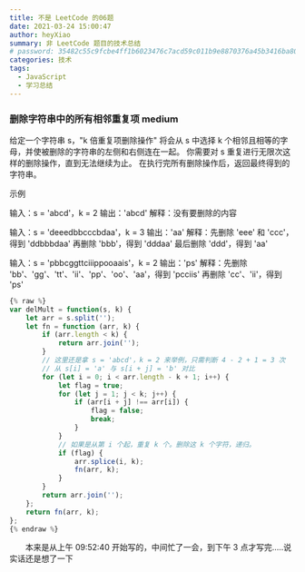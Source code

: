 ```yaml
---
title: 不是 LeetCode 的06题
date: 2021-03-24 15:00:47
author: heyXiao
summary: 非 LeetCode 题目的技术总结
# password: 35482c55c9fcbe4ff1b6023476c7acd59c011b9e8870376a45b3416ba8092d3d
categories: 技术
tags:
  - JavaScript
  - 学习总结
---
```


### 删除字符串中的所有相邻重复项 medium

给定一个字符串 s，"k 倍重复项删除操作" 将会从 s 中选择 k 个相邻且相等的字母，并使被删除的字符串的左侧和右侧连在一起。
你需要对 s 重复进行无限次这样的删除操作，直到无法继续为止。
在执行完所有删除操作后，返回最终得到的字符串。

示例

输入：s = 'abcd'，k = 2
输出：'abcd'
解释：没有要删除的内容

输入：s = 'deeedbbcccbdaa'，k = 3
输出：'aa'
解释：先删除 'eee' 和 'ccc'，得到 'ddbbbdaa'
再删除 'bbb'，得到 'dddaa'
最后删除 'ddd'，得到 'aa'

输入：s = 'pbbcggttciiippooaais'，k = 2
输出：'ps'
解释：先删除 'bb'、'gg'、'tt'、'ii'、'pp'、'oo'、'aa'，得到 'pcciis'
再删除 'cc'、'ii'，得到 'ps'

```javascript
{% raw %}
var delMult = function(s, k) {
    let arr = s.split('');
    let fn = function (arr, k) {
        if (arr.length < k) {
            return arr.join('');
        }
        // 这里还是拿 s = 'abcd'，k = 2 来举例，只需判断 4 - 2 + 1 = 3 次
        // 从 s[i] = 'a' 与 s[i + j] = 'b' 对比 
        for (let i = 0; i < arr.length - k + 1; i++) {
            let flag = true;
            for (let j = 1; j < k; j++) {
                if (arr[i + j] !== arr[i]) {
                    flag = false;
                    break;
                }
            }
            // 如果是从第 i 个起，重复 k 个。删除这 k 个字符，递归。
            if (flag) {
                arr.splice(i, k);
                fn(arr, k);
            }
        }
        return arr.join('');
    };
    return fn(arr, k);
};
{% endraw %}
```
<p style="text-indent:2em">本来是从上午 09:52:40 开始写的，中间忙了一会，到下午 3 点才写完.....说实话还是想了一下</p>
